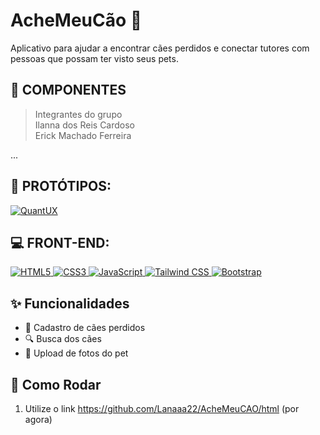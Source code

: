 # AcheMeuCão  🐾 
Aplicativo para ajudar a encontrar cães perdidos e conectar tutores com pessoas que possam ter visto seus pets.

## 👤 COMPONENTES<br>

> Integrantes do grupo<br>
Ilanna dos Reis Cardoso <br>
Erick Machado Ferreira <br>

...<br>
## 📱 PROTÓTIPOS: <br>
<a href="https://quant-ux.com/" target="_blank">
  <img src="https://img.shields.io/badge/QuantUX-FF6F00?style=for-the-badge&logo=quantux&logoColor=white" alt="QuantUX">
</a>
<br>

## 💻 FRONT-END: <br>
<a href="https://developer.mozilla.org/docs/Web/HTML" target="_blank">
  <img src="https://img.shields.io/badge/HTML5-E34F26?style=for-the-badge&logo=html5&logoColor=white" alt="HTML5">
</a>
<a href="https://developer.mozilla.org/docs/Web/CSS" target="_blank">
  <img src="https://img.shields.io/badge/CSS3-1572B6?style=for-the-badge&logo=css3&logoColor=white" alt="CSS3">
</a>
<a href="https://developer.mozilla.org/docs/Web/JavaScript" target="_blank">
  <img src="https://img.shields.io/badge/JavaScript-F7DF1E?style=for-the-badge&logo=javascript&logoColor=black" alt="JavaScript">
</a>
<a href="https://tailwindcss.com/" target="_blank">
  <img src="https://img.shields.io/badge/Tailwind_CSS-06B6D4?style=for-the-badge&logo=tailwindcss&logoColor=white" alt="Tailwind CSS">
</a>
<a href="https://getbootstrap.com/" target="_blank">
  <img src="https://img.shields.io/badge/Bootstrap-7952B3?style=for-the-badge&logo=bootstrap&logoColor=white" alt="Bootstrap">
</a>

<br>

## ✨ Funcionalidades
- 📍 Cadastro de cães perdidos
- 🔍 Busca dos cães
- 📸 Upload de fotos do pet
  






## 🚀 Como Rodar
1. Utilize o link
https://github.com/Lanaaa22/AcheMeuCAO/html (por agora)



